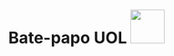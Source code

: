 <h1 align="center"> Bate-papo UOL     
<img height="60px" src="./front-bate-papo-uol/assets/imagens/logo.png">
</h1>
